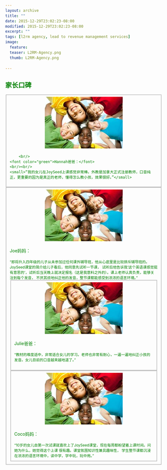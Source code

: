 ```yaml
---
layout: archive
title: ""
date: 2015-12-29T23:02:23-08:00
modified: 2015-12-29T23:02:23-08:00
excerpt: ""
tags: [l2rm agency, lead to revenue management services]
image:
  feature:
  teaser: L2RM-Agency.png
  thumb: L2RM-Agency.png

---
```

## <font color="green">家长口碑<font>
<div id="main_titles" class="tiles">
  <fieldset>
  <div class="tile">
    <div align="center">
      <img src="../images/kids-009_1.jpg"  alt="feedback"/>
    </div>
    
        <br/>
    <font color="green">Hannah爸爸：</font>                         <br/><br/>
    <small>“我的女儿在JoySeed上课感觉非常棒。外教是加拿大正式注册教师，口音纯正，更重要的因为是真正的老师，懂得怎么教小孩，效果很好。”</small>
  </div>
  </fieldset>
 
  <fieldset>
  <div class="tile">
    <div align="center">
      <img src="../images/kids-009_1.jpg"  alt="feedback"/>
    </div>
        <br/>
    <font color="green">Joe妈妈：</font>                              <br/><br/>
    <small>“即将升入四年级的儿子从未参加过任何课外辅导班，他从心底里是比较排斥辅导班的。JoySeed课堂的简介给儿子看后，他同意先试听一节课， 试听后他告诉我‘这个英语课感觉挺有意思的’，试听后当天晚上就决定报名（这是我意料之外的）。课上老师认真负责，能够关注到每个发音，    不厌其烦地纠正他的发音，整节课都能感受到浓浓的语言环境。”</small>
  </div>
  </field>

  <div class="tile">
  <fieldset>
    <div align="center">
      <img src="../images/kids-009_1.jpg"  alt="feedback"/>
    </div>
         <br/>
    <font color="green">Julie爸爸：</font>                            <br/><br/>
    <small>“教材的难度适中，非常适合女儿的学习。老师也非常有耐心，一遍一遍地纠正小孩的发音。女儿目前的口音越来越地道了。”</small>                          <br/><br/>
  </fieldset>
  </div>
  
  <div class="tile">
  <fieldset>
    <div align="center">
      <img src="../images/kids-009_1.jpg"  alt="feedback"/>
    </div>
        <br/>
    <font color="green">Coco妈妈：</font>                            <br/><br/>
    <small>“10岁的女儿自第一次试课就喜欢上了JoySeed课堂，现在每周都盼望着上课时间。问她为什么，她觉得这个上课    很有趣。课堂氛围知识性兼具趣味性， 学生整节课都沉浸在浓浓的语言环境中，读中学，学中玩，玩中用。”</small>
  </fieldset>
  </div>
</div>
